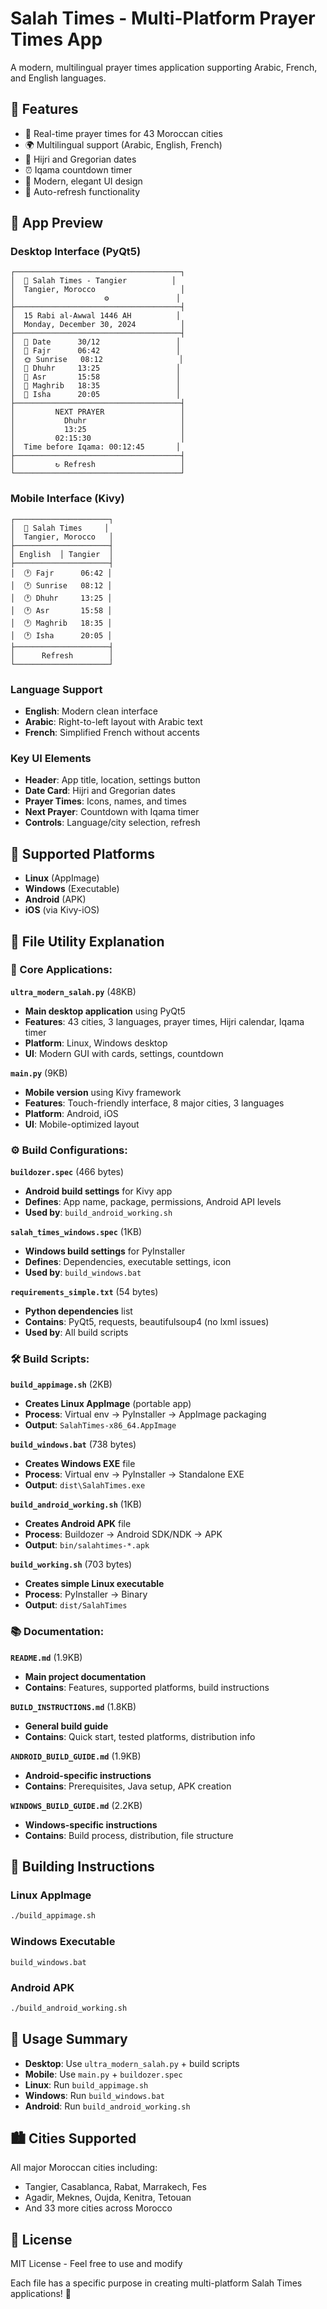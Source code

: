 # Salah Times - Multi-Platform Prayer Times App

A modern, multilingual prayer times application supporting Arabic, French, and English languages.

## 🎯 Features

- 🕌 Real-time prayer times for 43 Moroccan cities
- 🌍 Multilingual support (Arabic, English, French)
- 📅 Hijri and Gregorian dates
- ⏰ Iqama countdown timer
- 🎨 Modern, elegant UI design
- 🔄 Auto-refresh functionality

## 📱 App Preview

### **Desktop Interface (PyQt5)**
```
┌─────────────────────────────────────┐
│  🕌 Salah Times - Tangier          │
│  Tangier, Morocco                   │
│                    ⚙️               │
├─────────────────────────────────────┤
│  15 Rabi al-Awwal 1446 AH          │
│  Monday, December 30, 2024          │
├─────────────────────────────────────┤
│  📅 Date      30/12                 │
│  🌌 Fajr      06:42                 │
│  🌞 Sunrise   08:12                 │
│  🔆 Dhuhr     13:25                 │
│  🌅 Asr       15:58                 │
│  🌇 Maghrib   18:35                 │
│  🌃 Isha      20:05                 │
├─────────────────────────────────────┤
│         NEXT PRAYER                 │
│           Dhuhr                     │
│           13:25                     │
│         02:15:30                    │
│  Time before Iqama: 00:12:45       │
├─────────────────────────────────────┤
│         ↻ Refresh                   │
└─────────────────────────────────────┘
```

### **Mobile Interface (Kivy)**
```
┌─────────────────────┐
│  🕌 Salah Times     │
│  Tangier, Morocco   │
├─────────────────────┤
│ English  │ Tangier  │
├─────────────────────┤
│  🕐 Fajr      06:42 │
│  🕐 Sunrise   08:12 │
│  🕐 Dhuhr     13:25 │
│  🕐 Asr       15:58 │
│  🕐 Maghrib   18:35 │
│  🕐 Isha      20:05 │
├─────────────────────┤
│      Refresh        │
└─────────────────────┘
```

### **Language Support**
- **English**: Modern clean interface
- **Arabic**: Right-to-left layout with Arabic text
- **French**: Simplified French without accents

### **Key UI Elements**
- **Header**: App title, location, settings button
- **Date Card**: Hijri and Gregorian dates
- **Prayer Times**: Icons, names, and times
- **Next Prayer**: Countdown with Iqama timer
- **Controls**: Language/city selection, refresh

## 📱 Supported Platforms

- **Linux** (AppImage)
- **Windows** (Executable)
- **Android** (APK)
- **iOS** (via Kivy-iOS)

## 📁 File Utility Explanation

### **🎯 Core Applications:**

**`ultra_modern_salah.py`** (48KB)
- **Main desktop application** using PyQt5
- **Features**: 43 cities, 3 languages, prayer times, Hijri calendar, Iqama timer
- **Platform**: Linux, Windows desktop
- **UI**: Modern GUI with cards, settings, countdown

**`main.py`** (9KB) 
- **Mobile version** using Kivy framework
- **Features**: Touch-friendly interface, 8 major cities, 3 languages
- **Platform**: Android, iOS
- **UI**: Mobile-optimized layout

### **⚙️ Build Configurations:**

**`buildozer.spec`** (466 bytes)
- **Android build settings** for Kivy app
- **Defines**: App name, package, permissions, Android API levels
- **Used by**: `build_android_working.sh`

**`salah_times_windows.spec`** (1KB)
- **Windows build settings** for PyInstaller
- **Defines**: Dependencies, executable settings, icon
- **Used by**: `build_windows.bat`

**`requirements_simple.txt`** (54 bytes)
- **Python dependencies** list
- **Contains**: PyQt5, requests, beautifulsoup4 (no lxml issues)
- **Used by**: All build scripts

### **🛠️ Build Scripts:**

**`build_appimage.sh`** (2KB)
- **Creates Linux AppImage** (portable app)
- **Process**: Virtual env → PyInstaller → AppImage packaging
- **Output**: `SalahTimes-x86_64.AppImage`

**`build_windows.bat`** (738 bytes)
- **Creates Windows EXE** file
- **Process**: Virtual env → PyInstaller → Standalone EXE
- **Output**: `dist\SalahTimes.exe`

**`build_android_working.sh`** (1KB)
- **Creates Android APK** file
- **Process**: Buildozer → Android SDK/NDK → APK
- **Output**: `bin/salahtimes-*.apk`

**`build_working.sh`** (703 bytes)
- **Creates simple Linux executable**
- **Process**: PyInstaller → Binary
- **Output**: `dist/SalahTimes`

### **📚 Documentation:**

**`README.md`** (1.9KB)
- **Main project documentation**
- **Contains**: Features, supported platforms, build instructions

**`BUILD_INSTRUCTIONS.md`** (1.8KB)
- **General build guide**
- **Contains**: Quick start, tested platforms, distribution info

**`ANDROID_BUILD_GUIDE.md`** (1.9KB)
- **Android-specific instructions**
- **Contains**: Prerequisites, Java setup, APK creation

**`WINDOWS_BUILD_GUIDE.md`** (2.2KB)
- **Windows-specific instructions**
- **Contains**: Build process, distribution, file structure

## 🚀 Building Instructions

### Linux AppImage
```bash
./build_appimage.sh
```

### Windows Executable
```batch
build_windows.bat
```

### Android APK
```bash
./build_android_working.sh
```

## 🎯 Usage Summary
- **Desktop**: Use `ultra_modern_salah.py` + build scripts
- **Mobile**: Use `main.py` + `buildozer.spec`
- **Linux**: Run `build_appimage.sh`
- **Windows**: Run `build_windows.bat`
- **Android**: Run `build_android_working.sh`

## 🏙️ Cities Supported

All major Moroccan cities including:
- Tangier, Casablanca, Rabat, Marrakech, Fes
- Agadir, Meknes, Oujda, Kenitra, Tetouan
- And 33 more cities across Morocco

## 📄 License

MIT License - Feel free to use and modify

Each file has a specific purpose in creating multi-platform Salah Times applications! 🕌